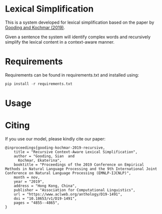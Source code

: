 # Lexical Simplification 

This is a system developed for lexical simplification based on the paper by [Gooding and Kochmar (2019)](https://www.aclweb.org/anthology/D19-1491.pdf).

Given a sentence the system will identify complex words and recursively simplify the lexical content in a context-aware manner. 

# Requirements

Requirements can be found in requirements.txt and installed using:

```python
pip install -r requirements.txt
```

# Usage





# Citing

If you use our model, please kindly cite our paper:

```
@inproceedings{gooding-kochmar-2019-recursive,
    title = "Recursive Context-Aware Lexical Simplification",
    author = "Gooding, Sian  and
      Kochmar, Ekaterina",
    booktitle = "Proceedings of the 2019 Conference on Empirical Methods in Natural Language Processing and the 9th International Joint Conference on Natural Language Processing (EMNLP-IJCNLP)",
    month = nov,
    year = "2019",
    address = "Hong Kong, China",
    publisher = "Association for Computational Linguistics",
    url = "https://www.aclweb.org/anthology/D19-1491",
    doi = "10.18653/v1/D19-1491",
    pages = "4855--4865",
}

```
